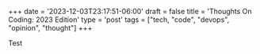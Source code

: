 +++
date = '2023-12-03T23:17:51-06:00'
draft = false
title = 'Thoughts On Coding: 2023 Edition'
type = 'post'
tags = ["tech, "code", "devops", "opinion", "thought"]
+++

Test